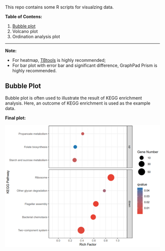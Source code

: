 This repo contains some R scripts for visualzing data.

**Table of Contens:**

1. [Bubble plot](./Scripts/bubble_plot.R)
2. Volcano plot
3. Ordination analysis plot

---

**Note:**

- For heatmap, [TBtools](https://github.com/CJ-Chen/TBtools-II/releases) is highly recommended;
- For bar plot with error bar and significant difference, GraphPad Prism is highly recommended.



## Bubble Plot

Bubble plot is often used to illustrate the result of KEGG enrichment analysis. Here, an outcome of KEGG enrichment is used as the example data.

**Final plot:**

![Image](./Example_file/bubble_plot.png)
